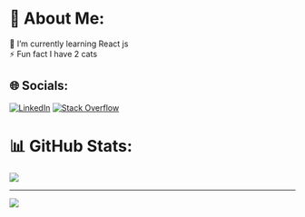 # 💫 About Me:
🌱 I’m currently learning React js<br>⚡ Fun fact I have 2 cats


## 🌐 Socials:
[![LinkedIn](https://img.shields.io/badge/LinkedIn-%230077B5.svg?logo=linkedin&logoColor=white)](https://linkedin.com/in/kyiphyu-khant) [![Stack Overflow](https://img.shields.io/badge/-Stackoverflow-FE7A16?logo=stack-overflow&logoColor=white)](https://stackoverflow.com/users/9482702) 


# 📊 GitHub Stats:

![](https://github-readme-streak-stats.herokuapp.com/?user=KyiPhyuKhant&theme=monokai&hide_border=false)<br/>


---
[![](https://visitcount.itsvg.in/api?id=KyiPhyuKhant&icon=0&color=0)](https://visitcount.itsvg.in)

<!-- Proudly created with GPRM ( https://gprm.itsvg.in ) -->
